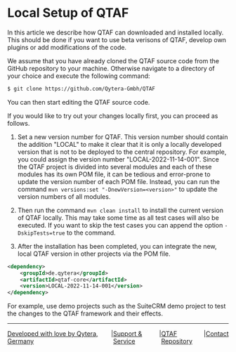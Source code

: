 # Local Setup of QTAF

In this article we describe how QTAF can downloaded and installed locally. This should be done if you want to use beta verisons of QTAF, develop own plugins or add modifications of the code.

We assume that you have already cloned the QTAF source code from the GitHub repository to your machine. Otherwise navigate to a directory of your choice and execute the following command: 

```bash
$ git clone https://github.com/Qytera-Gmbh/QTAF
```

You can then start editing the QTAF source code.

If you would like to try out your changes locally first, you can proceed as follows.

1. Set a new version number for QTAF. This version number should contain the addition "LOCAL" to make it clear that it is only a locally developed version that is not to be deployed to the central repository. For example, you could assign the version number "LOCAL-2022-11-14-001". Since the QTAF project is divided into several modules and each of these modules has its own POM file, it can be tedious and error-prone to update the version number of each POM file. Instead, you can run the command `mvn versions:set "-DnewVersion=<version>"` to update the version numbers of all modules.

2. Then run the command `mvn clean install` to install the current version of QTAF locally. This may take some time as all test cases will also be executed. If you want to skip the test cases you can append the option `-DskipTests=true` to the command.

3. After the installation has been completed, you can integrate the new, local QTAF version in other projects via the POM file.

```xml
<dependency>
    <groupId>de.qytera</groupId>
    <artifactId>qtaf-core</artifactId>
    <version>LOCAL-2022-11-14-001</version>
</dependency>
```

For example, use demo projects such as the SuiteCRM demo project to test the changes to the QTAF framework and their effects.

<hr>
<div style="display: flex; flex-direction: row; justify-content: space-between">
  <a href="https://www.qytera.de" target="_blank">Developed with love by Qytera, Germany</a>
  <span>|</span>
  <a href="https://www.qytera.de/testautomatisierung-workshop" target="_blank">Support & Service</a>
  <span>|</span>
  <a href="https://github.com/Qytera-Gmbh/QTAF" target="_blank">QTAF Repository</a>
  <span>|</span>
  <a href="https://www.qytera.de/kontakt" target="_blank">Contact</a><br>
</div>
